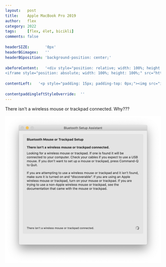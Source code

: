 ```yaml
---
layout:   post
title:    Apple MacBook Pro 2019
author:   flex
category: 2022
tags:     [flex, élet, bicikli]
comments: false

headerSIZE:       '0px'
headerBGimagex:   ''
headerBGposition: 'background-position: center;'

xbeforeContent:	  '<div style="position: relative; width: 100%; height: 0; padding-bottom: 56.25%;">
<iframe style="position: absolute; width: 100%; height: 100%;" src="https://www.youtube.com/embed/ec6_rZ6llI4" title="YouTube video player" frameborder="0" allow="accelerometer; autoplay; clipboard-write; encrypted-media; gyroscope; picture-in-picture" allowfullscreen></iframe></div>'

contentLeft:   '<p style="padding: 15px; padding-top: 0px;"><img src="images/Apple_MBP16Touch-Silver-2019_nobg.png"></p>'

contentpaddingleftStyleOverride:  ''
---
```


There isn't a wireless mouse or trackpad connected. Why???

<img src="images/Screenshot_2022-05-21_at_19.05.16.png">